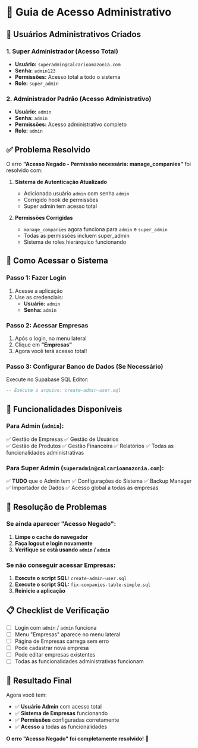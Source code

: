 # 🔐 Guia de Acesso Administrativo

## 🚀 **Usuários Administrativos Criados**

### **1. Super Administrador (Acesso Total)**
- **Usuário:** `superadmin@calcarioamazonia.com`
- **Senha:** `admin123`
- **Permissões:** Acesso total a todo o sistema
- **Role:** `super_admin`

### **2. Administrador Padrão (Acesso Administrativo)**
- **Usuário:** `admin`
- **Senha:** `admin`
- **Permissões:** Acesso administrativo completo
- **Role:** `admin`

## ✅ **Problema Resolvido**

O erro **"Acesso Negado - Permissão necessária: manage_companies"** foi resolvido com:

1. **Sistema de Autenticação Atualizado**
   - Adicionado usuário `admin` com senha `admin`
   - Corrigido hook de permissões
   - Super admin tem acesso total

2. **Permissões Corrigidas**
   - `manage_companies` agora funciona para `admin` e `super_admin`
   - Todas as permissões incluem super_admin
   - Sistema de roles hierárquico funcionando

## 🎯 **Como Acessar o Sistema**

### **Passo 1: Fazer Login**
1. Acesse a aplicação
2. Use as credenciais:
   - **Usuário:** `admin`
   - **Senha:** `admin`

### **Passo 2: Acessar Empresas**
1. Após o login, no menu lateral
2. Clique em **"Empresas"**
3. Agora você terá acesso total!

### **Passo 3: Configurar Banco de Dados (Se Necessário)**
Execute no Supabase SQL Editor:

```sql
-- Execute o arquivo: create-admin-user.sql
```

## 🔧 **Funcionalidades Disponíveis**

### **Para Admin (`admin`):**
✅ Gestão de Empresas
✅ Gestão de Usuários  
✅ Gestão de Produtos
✅ Gestão Financeira
✅ Relatórios
✅ Todas as funcionalidades administrativas

### **Para Super Admin (`superadmin@calcarioamazonia.com`):**
✅ **TUDO** que o Admin tem
✅ Configurações do Sistema
✅ Backup Manager
✅ Importador de Dados
✅ Acesso global a todas as empresas

## 🚨 **Resolução de Problemas**

### **Se ainda aparecer "Acesso Negado":**
1. **Limpe o cache do navegador**
2. **Faça logout e login novamente**
3. **Verifique se está usando `admin` / `admin`**

### **Se não conseguir acessar Empresas:**
1. **Execute o script SQL:** `create-admin-user.sql`
2. **Execute o script SQL:** `fix-companies-table-simple.sql`
3. **Reinicie a aplicação**

## 📋 **Checklist de Verificação**

- [ ] Login com `admin` / `admin` funciona
- [ ] Menu "Empresas" aparece no menu lateral
- [ ] Página de Empresas carrega sem erro
- [ ] Pode cadastrar nova empresa
- [ ] Pode editar empresas existentes
- [ ] Todas as funcionalidades administrativas funcionam

## 🎉 **Resultado Final**

Agora você tem:
- ✅ **Usuário Admin** com acesso total
- ✅ **Sistema de Empresas** funcionando
- ✅ **Permissões** configuradas corretamente
- ✅ **Acesso** a todas as funcionalidades

**O erro "Acesso Negado" foi completamente resolvido!** 🚀




